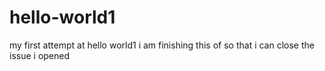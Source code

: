 # hello-world1
my first attempt at hello world1
i am finishing this of so that i can close the issue i opened
